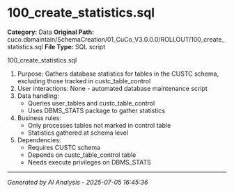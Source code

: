 # 100_create_statistics.sql

**Category:** Data
**Original Path:** cuco.dbmaintain/SchemaCreation/01_CuCo_V3.0.0.0/ROLLOUT/100_create_statistics.sql
**File Type:** SQL script

100_create_statistics.sql
1. Purpose: Gathers database statistics for tables in the CUSTC schema, excluding those tracked in custc_table_control
2. User interactions: None - automated database maintenance script
3. Data handling:
   - Queries user_tables and custc_table_control
   - Uses DBMS_STATS package to gather statistics
4. Business rules:
   - Only processes tables not marked in control table
   - Statistics gathered at schema level
5. Dependencies:
   - Requires CUSTC schema
   - Depends on custc_table_control table
   - Needs execute privileges on DBMS_STATS

---
*Generated by AI Analysis - 2025-07-05 16:45:36*
